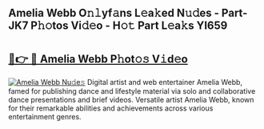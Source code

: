## Amelia Webb O𝚗𝚕yf𝚊ns L𝚎a𝚔ed N𝚞𝚍es - Part-JK7 P𝚑𝚘tos Vi𝚍𝚎o - H𝚘𝚝 Part L𝚎a𝚔s YI659

# <h2><a href="http://kfblar.oniu.top/?m=Amelia+Webb">🔗👉 🔴 Amelia Webb P𝚑ot𝚘𝚜 V𝚒d𝚎o</a></h2>

[![Amelia Webb Nu𝚍e𝚜](https://i.imgur.com/0qMVB7G.gif)](http://kfblar.oniu.top/?m=Amelia+Webb)
Digital artist and web entertainer Amelia Webb, famed for publishing dance and lifestyle material via solo and collaborative dance presentations and brief videos. Versatile artist Amelia Webb, known for their remarkable abilities and achievements across various entertainment genres.  
